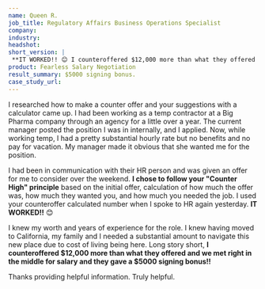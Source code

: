 ```yaml
---
name: Queen R.
job_title: Regulatory Affairs Business Operations Specialist
company: 
industry: 
headshot: 
short_version: |
 **IT WORKED!! 😊 I counteroffered $12,000 more than what they offered and we met right in the middle for salary and they gave a $5000 signing bonus!!**
product: Fearless Salary Negotiation
result_summary: $5000 signing bonus.
case_study_url: 
---
```


I researched how to make a counter offer and your suggestions with a calculator came up. I had been working as a temp contractor at a Big Pharma company through an agency for a little over a year. The current manager posted the position I was in internally, and I applied. Now, while working temp, I had a pretty substantial hourly rate but no benefits and no pay for vacation. My manager made it obvious that she wanted me for the position.

I had been in communication with their HR person and was given an offer for me to consider over the weekend. **I chose to follow your "Counter High" principle** based on the initial offer, calculation of how much the offer was, how much they wanted you, and how much you needed the job. I used your counteroffer calculated number when I spoke to HR again yesterday. **IT WORKED!!** 😊

I knew my worth and years of experience for the role. I knew having moved to California, my family and I needed a substantial amount to navigate this new place due to cost of living being here. Long story short, **I counteroffered $12,000 more than what they offered and we met right in the middle for salary and they gave a $5000 signing bonus!!**

Thanks providing helpful information. Truly helpful.